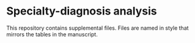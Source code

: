# Specialty-diagnosis analysis

This repository contains supplemental files. Files are named in style that mirrors the tables in the manuscript.
